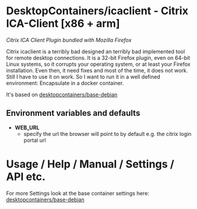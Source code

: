 # DesktopContainers/icaclient - Citrix ICA-Client [x86 + arm]
_Citrix ICA Client Plugin bundled with Mozilla Firefox_

Citrix icaclient is a terribly bad designed an terribly bad
implemented tool for remote desktop connections. It is a 32-bit
Firefox plugin, even on 64-bit Linux systems, so it corrupts your
operating system, or at least your Firefox installation. Even then, it
need fixes and most of the time, it does not work.  Still I have to
use it on work. So I want to run it in a well defined environment:
Encapsulate in a docker container.

It's based on [desktopcontainers/base-debian](https://github.com/DesktopContainers/base-debian)

## Environment variables and defaults

- __WEB\_URL__
    - specify the url the browser will point to by default e.g. the citrix login portal url

# Usage / Help / Manual / Settings / API etc.

For more Settings look at the base container settings here: [desktopcontainers/base-debian](https://github.com/DesktopContainers/base-debian)
